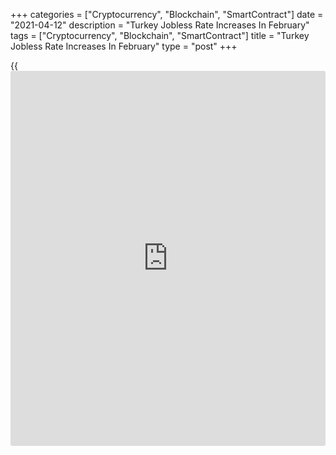 +++
categories = ["Cryptocurrency", "Blockchain", "SmartContract"]
date = "2021-04-12"
description = "Turkey Jobless Rate Increases In February"
tags = ["Cryptocurrency", "Blockchain", "SmartContract"]
title = "Turkey Jobless Rate Increases In February"
type = "post"
+++

{{<iframe id="large-banner" src="https://www.bounty.group/#slide=4.0" width="100%" height="600" scrolling="no" style="border: 0px solid rgb(216, 221, 230); border-radius: 3px;">}}

Turkey's jobless rate increased in February, data from the Turkish
Statistical Institute showed on Monday.

On an unadjusted basis, the jobless rate rose to 14.1 percent in
February from 13.4 percent in January.

The seasonally adjusted unemployment rate increased to 13.4 percent in
February from 12.7 percent in the same month last year. In January,
unemployment rate was 12.7 percent.

The number of unemployed persons rose to 4.236 million in February from
4.022 million in the same month last year.

The youth unemployment rate, which applies to the 15 to 24 age group,
was 26.9 percent in February.

For comments and feedback [contact](https://www.playgroundfx.com/contact/): editorial@rtt[news](https://www.letsplayfx.com/blog/forex-news-website/).com

[Economic News][1]

 **What parts of the world are seeing the best (and worst) economic
performances lately? Click[here][2] to check out our [Econ Scorecard][2]
and find out! See up-to-the-moment [ranking](https://www.playgroundfx.com/blog/crypto-exchange-ranking/)s for the best and worst
performers in [GDP][3], [unemployment rate][4], [inflation][5] and much
more.**

   1. www.rtt[news](https://www.letsplayfx.com/blog/forex-news-website/).com/Content/EconomicNews.aspx
   2. www.rtt[news](https://www.letsplayfx.com/blog/forex-news-website/).com/economic-scorecard/world-rank/industrial-production/highest-performance.aspx
   3. www.rtt[news](https://www.letsplayfx.com/blog/forex-news-website/).com/economic-scorecard/world-rank/GDP/highest-performance.aspx
   4. www.rtt[news](https://www.letsplayfx.com/blog/forex-news-website/).com/economic-scorecard/world-rank/unemployment-rate/lowest-performance.aspx
   5. www.rtt[news](https://www.letsplayfx.com/blog/forex-news-website/).com/economic-scorecard/world-rank/CPI/highest-performance.aspx
